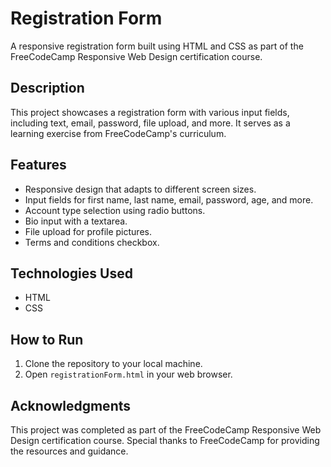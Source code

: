 # Registration Form

A responsive registration form built using HTML and CSS as part of the FreeCodeCamp Responsive Web Design certification course.

## Description

This project showcases a registration form with various input fields, including text, email, password, file upload, and more. It serves as a learning exercise from FreeCodeCamp's curriculum.

## Features

- Responsive design that adapts to different screen sizes.
- Input fields for first name, last name, email, password, age, and more.
- Account type selection using radio buttons.
- Bio input with a textarea.
- File upload for profile pictures.
- Terms and conditions checkbox.

## Technologies Used

- HTML
- CSS

## How to Run

1. Clone the repository to your local machine.
2. Open `registrationForm.html` in your web browser.

## Acknowledgments

This project was completed as part of the FreeCodeCamp Responsive Web Design certification course. Special thanks to FreeCodeCamp for providing the resources and guidance.
